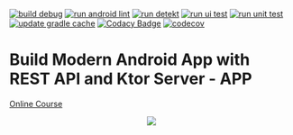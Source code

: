 [![build debug](https://github.com/tecruz/BorutoApp/actions/workflows/build-debug.yml/badge.svg)](https://github.com/tecruz/BorutoApp/actions/workflows/build-debug.yml)
[![run android lint](https://github.com/tecruz/BorutoApp/actions/workflows/run-android-lint.yml/badge.svg)](https://github.com/tecruz/BorutoApp/actions/workflows/run-android-lint.yml)
[![run detekt](https://github.com/tecruz/BorutoApp/actions/workflows/run-detekt.yml/badge.svg)](https://github.com/tecruz/BorutoApp/actions/workflows/run-detekt.yml)
[![run ui test](https://github.com/tecruz/BorutoApp/actions/workflows/run-ui-test.yml/badge.svg)](https://github.com/tecruz/BorutoApp/actions/workflows/run-ui-test.yml)
[![run unit test](https://github.com/tecruz/BorutoApp/actions/workflows/run-unit-test.yml/badge.svg)](https://github.com/tecruz/BorutoApp/actions/workflows/run-unit-test.yml)
[![update gradle cache](https://github.com/tecruz/BorutoApp/actions/workflows/update-gradle-cache.yml/badge.svg)](https://github.com/tecruz/BorutoApp/actions/workflows/update-gradle-cache.yml)
[![Codacy Badge](https://app.codacy.com/project/badge/Grade/d717ed5d7b984fcc9a0ea14dc0949b40)](https://www.codacy.com/gh/tecruz/BorutoApp/dashboard?utm_source=github.com&amp;utm_medium=referral&amp;utm_content=tecruz/BorutoApp&amp;utm_campaign=Badge_Grade)
[![codecov](https://codecov.io/gh/tecruz/BorutoApp/branch/main/graph/badge.svg?token=69hs6k26lr)](https://codecov.io/gh/tecruz/BorutoApp)

# Build Modern Android App with REST API and Ktor Server - APP
<p>
  <a href="https://stevdza-san.com/p/build-modern-android-app-with-rest-api-and-ktor-server" align="center">Online Course</a>
</p>
<p align="center">
  <img src="https://i.postimg.cc/4yX4vXCZ/Boruto.png" href="">
</p>

